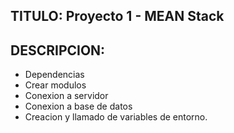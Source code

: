 ## TITULO: Proyecto 1 - MEAN Stack 

## DESCRIPCION:
- Dependencias
- Crear modulos
- Conexion a servidor
- Conexion a base de datos
- Creacion y llamado de variables de entorno.